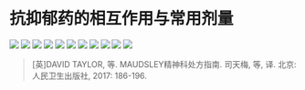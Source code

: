 # 抗抑郁药的相互作用与常用剂量
 

![]( https://www.shsmu.top/wp-content/uploads/2022/12/EC453A11-E82D-43E1-8FC5-2B28C66B6F47.jpeg)
![](https://www.shsmu.top/wp-content/uploads/2022/12/898EADDC-9670-4976-80F4-858A8C92772B.jpeg)
![](https://www.shsmu.top/wp-content/uploads/2022/12/A11E6FDF-4BA4-4D41-983F-51AFA9074D21-2048x1183.jpeg)
![](https://www.shsmu.top/wp-content/uploads/2022/12/04576672-E63B-4859-AC27-F2568BE81095.jpeg)
![](https://www.shsmu.top/wp-content/uploads/2022/12/AD90971E-A7A4-4717-9762-41CE16D24C2A.jpeg)
![](https://www.shsmu.top/wp-content/uploads/2022/12/68DBBC9A-32A3-4979-B1BD-23FF109209AC.jpeg)
![](https://www.shsmu.top/wp-content/uploads/2022/12/D7697427-2DAE-4C86-9312-0470477A1E18.jpeg)
![](https://www.shsmu.top/wp-content/uploads/2022/12/AF099326-8A13-4DBB-A3C3-671256DA7890.jpeg)
![](https://www.shsmu.top/wp-content/uploads/2022/12/3A831C79-5F38-4EEA-9A9C-55468392CB3D.jpeg)
![](https://www.shsmu.top/wp-content/uploads/2022/12/1C4830CC-D13F-4573-A1A9-0DEC62850FDF.jpeg)
![](https://www.shsmu.top/wp-content/uploads/2022/12/4B10281A-94F0-429C-8109-36F18FDC6F76.jpeg)

> [英]DAVID TAYLOR, 等. MAUDSLEY精神科处方指南. 司天梅, 等, 译. 北京: 人民卫生出版社, 2017: 186-196.